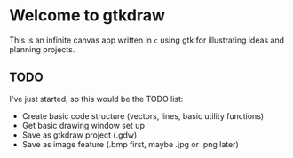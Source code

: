 # Welcome to gtkdraw

This is an infinite canvas app written in `c` using gtk for illustrating ideas and planning projects.

## TODO

I've just started, so this would be the TODO list:

- Create basic code structure (vectors, lines, basic utility functions)
- Get basic drawing window set up
- Save as gtkdraw project (.gdw)
- Save as image feature (.bmp first, maybe .jpg or .png later)
